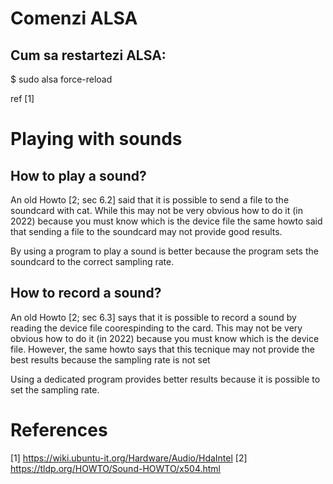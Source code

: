 # Comenzi ALSA

## Cum sa restartezi ALSA:

   $ sudo alsa force-reload 
   
   ref [1]
  
# Playing with sounds
  
## How to play a sound?

  An old Howto [2; sec 6.2] said that it is possible to send a file to the
  soundcard with cat. While this may not be very obvious how to do it (in 2022) because you must know which is the
  device file the same howto said that sending a file to the soundcard may not provide good results. 
  
  By using a program to play a sound is better because the program sets the soundcard to the correct sampling rate.

## How to record a sound?

  An old Howto [2; sec 6.3] says that it is possible to record a sound by reading the device file coorespinding to the card.
  This may not be very obvious how to do it (in 2022) because you must know which is the device file. However,  the same howto
  says that this tecnique may not provide the best results because the sampling rate is not set 
  
  Using a dedicated program provides better results because it is possible to set the sampling rate.


   
# References

[1] https://wiki.ubuntu-it.org/Hardware/Audio/HdaIntel
[2] https://tldp.org/HOWTO/Sound-HOWTO/x504.html
